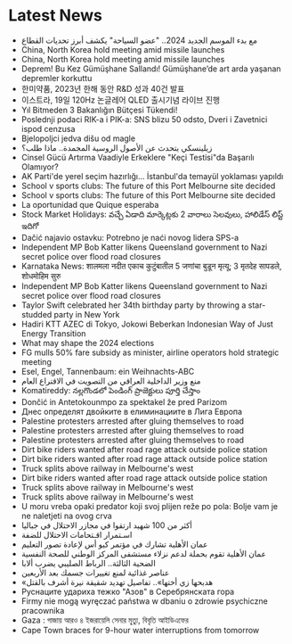 # Latest News
-  مع بدء الموسم الجديد 2024.. "عضو السياحة" يكشف أبرز تحديات القطاع
-  China, North Korea hold meeting amid missile launches
-  China, North Korea hold meeting amid missile launches
-  Deprem! Bu Kez Gümüşhane Sallandı! Gümüşhane’de art arda yaşanan depremler korkuttu
-  한미약품, 2023년 한해 동안 R&D 성과 40건 발표
-  이스트라, 19일 120Hz 논글레어 QLED 출시기념 라이브 진행
-  Yıl Bitmeden 3 Bakanlığın Bütçesi Tükendi!
-  Poslednji podaci RIK-a i PIK-a: SNS blizu 50 odsto, Dveri i Zavetnici ispod cenzusa
-  Bjelopoljci jedva dišu od magle
-  زيلينسكي يتحدث عن الأصول الروسية المجمدة.. ماذا طلب؟
-  Cinsel Gücü Artırma Vaadiyle Erkeklere "Keçi Testisi"da Başarılı Olamıyor?
-  AK Parti'de yerel seçim hazırlığı... İstanbul'da temayül yoklaması yapıldı
-  School v sports clubs: The future of this Port Melbourne site decided
-  School v sports clubs: The future of this Port Melbourne site decided
-  La oportunidad que Quique esperaba
-  Stock Market Holidays: వచ్చే ఏడాది మార్కెట్లకు 2 వారాలు సెలవులు, హాలిడేస్‌ లిస్ట్‌ ఇదిగో
-  Dačić najavio ostavku: Potrebno je naći novog lidera SPS-a
-  Independent MP Bob Katter likens Queensland government to Nazi secret police over flood road closures
-  Karnataka News: शालमला नदीत एकाच कुटुंबातील 5 जणांचा बुडून मृत्यू; 3 मृतदेह सापडले, शोधमोहिम सुरु
-  Independent MP Bob Katter likens Queensland government to Nazi secret police over flood road closures
-  Taylor Swift celebrated her 34th birthday party by throwing a star-studded party in New York
-  Hadiri KTT AZEC di Tokyo, Jokowi Beberkan Indonesian Way of Just Energy Transition
-  What may shape the 2024 elections
-  FG mulls 50% fare subsidy as minister, airline operators hold strategic meeting
-  Esel, Engel, Tannenbaum: ein Weihnachts-ABC
-  منع وزير الداخلية العراقي من التصويت في الاقتراع العام
-  Komatireddy: నల్లగొండలో పెండింగ్ ప్రాజెక్టులు పూర్తి చేస్తాం
-  Dončić in Antetokounmpo za spektakel že pred Parizom
-  Днес определят двойките в елиминациите в Лига Европа
-  Palestine protesters arrested after gluing themselves to road
-  Palestine protesters arrested after gluing themselves to road
-  Palestine protesters arrested after gluing themselves to road
-  Dirt bike riders wanted after road rage attack outside police station
-  Dirt bike riders wanted after road rage attack outside police station
-  Truck splits above railway in Melbourne's west
-  Dirt bike riders wanted after road rage attack outside police station
-  Truck splits above railway in Melbourne's west
-  Truck splits above railway in Melbourne's west
-  U moru vreba opaki predator koji svoj plijen reže po pola: Bolje vam je ne naletjeti na ovog crva
-  أكثر من 100 شهيد ارتقوا في مجازر الاحتلال في جباليا
-  اسـتمرار اقـتحامات الاحتلال للضفة
-  عمان الأهلية تشارك في مؤتمر كيو أس لإعادة تصور التعليم
-  عمان الأهلية تقوم بحملة لدعم نزلاء مستشفى المركز الوطني للصحة النفسية
-  الضحية الثالثة.. الرباط الصليبي يضرب ألابا
-  عناصر غذائية لمنع تغييرات جسمك بعد الأربعين
-  «هدبحها زي أختها».. تفاصيل تهديد شقيقة نيرة أشرف بالقتل
-  Руснаците удариха тежко "Азов" в Серебрянската гора
-  Firmy nie mogą wyręczać państwa w dbaniu o zdrowie psychiczne pracownika
-  Gaza : গাজায় আরও ৪ ইজরায়েলি সেনার মৃ্ত্যু, বিবৃতি আইডিএফের
-  Cape Town braces for 9-hour water interruptions from tomorrow
